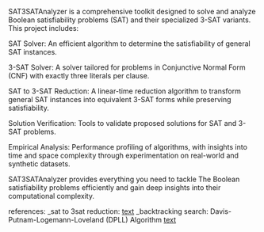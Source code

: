 SAT3SATAnalyzer is a comprehensive toolkit designed to solve and analyze Boolean satisfiability problems (SAT) and their specialized 3-SAT variants.
This project includes:

SAT Solver: An efficient algorithm to determine the satisfiability of general SAT instances.

3-SAT Solver: A solver tailored for problems in Conjunctive Normal Form (CNF) with exactly three literals per clause.

SAT to 3-SAT Reduction: A linear-time reduction algorithm to transform general SAT instances into equivalent 3-SAT forms while preserving satisfiability.

Solution Verification: Tools to validate proposed solutions for SAT and 3-SAT problems.

Empirical Analysis: Performance profiling of algorithms, with insights into time and space complexity through experimentation on real-world and synthetic datasets.

SAT3SATAnalyzer provides everything you need to tackle The Boolean satisfiability problems efficiently and gain deep insights into their computational complexity.

references:
_sat to 3sat reduction:
[text](https://cse.iitkgp.ac.in/~palash/2018AlgoDesignAnalysis/SAT-3SAT.pdf)
_backtracking search: Davis-Putnam-Logemann-Loveland (DPLL) Algorithm
[text](https://en.wikipedia.org/wiki/DPLL_algorithm)